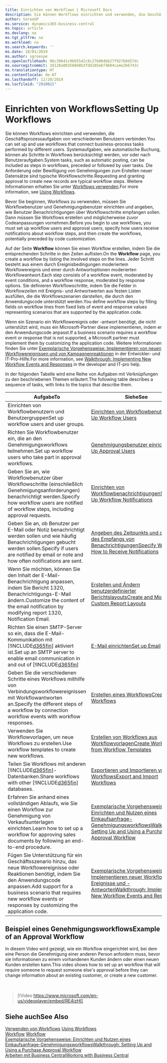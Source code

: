 ```yaml
---
title: Einrichten von Workflows | Microsoft Docs
description: Sie können Workflows einrichten und verwenden, die Geschäftsprozessaufgaben von verschiedenen Benutzern verbinden. Systemaufgaben, wie automatische Buchung, können als Schritte in Workflows berücksichtigt werden, vor oder nach Benutzeraufgaben. Die Anforderung oder Bewilligung von Genehmigungen zum Erstellen neuer Datensätze sind typische Workflowschritte.
author: SorenGP
ms.service: dynamics365-business-central
ms.topic: article
ms.devlang: na
ms.tgt_pltfrm: na
ms.workload: na
ms.search.keywords: ''
ms.date: 10/01/2019
ms.author: sgroespe
ms.openlocfilehash: 96c39641c9665542c8c27b004bb27f92768d57dc
ms.sourcegitcommit: 3d128a00358668b3fdd105ebf4604ca4e2b6743c
ms.translationtype: HT
ms.contentlocale: de-AT
ms.lasthandoff: 12/20/2019
ms.locfileid: "2910921"
---
```

# <a name="setting-up-workflows"></a><span data-ttu-id="90b1c-105">Einrichten von Workflows</span><span class="sxs-lookup"><span data-stu-id="90b1c-105">Setting Up Workflows</span></span>
<span data-ttu-id="90b1c-106">Sie können Workflows einrichten und verwenden, die Geschäftsprozessaufgaben von verschiedenen Benutzern verbinden.</span><span class="sxs-lookup"><span data-stu-id="90b1c-106">You can set up and use workflows that connect business-process tasks performed by different users.</span></span> <span data-ttu-id="90b1c-107">Systemaufgaben, wie automatische Buchung, können als Schritte in Workflows berücksichtigt werden, vor oder nach Benutzeraufgaben.</span><span class="sxs-lookup"><span data-stu-id="90b1c-107">System tasks, such as automatic posting, can be included as steps in workflows, preceded or followed by user tasks.</span></span> <span data-ttu-id="90b1c-108">Die Anforderung oder Bewilligung von Genehmigungen zum Erstellen neuer Datensätze sind typische Workflowschritte.</span><span class="sxs-lookup"><span data-stu-id="90b1c-108">Requesting and granting approval to create new records are typical workflow steps.</span></span> <span data-ttu-id="90b1c-109">Weitere Informationen erhalten Sie unter [Workflows verwenden](across-use-workflows.md).</span><span class="sxs-lookup"><span data-stu-id="90b1c-109">For more information, see [Using Workflows](across-use-workflows.md).</span></span>  

 <span data-ttu-id="90b1c-110">Bevor Sie beginnen, Workflows zu verwenden, müssen Sie Workflowbenutzer und Genehmigungsbenutzer einrichten und angeben, wie Benutzer Benachrichtigungen über Workflowschritte empfangen sollen. Dann müssen Sie Workflows erstellen und möglicherweise zuvor Codeanpassungen vornehmen.</span><span class="sxs-lookup"><span data-stu-id="90b1c-110">Before you begin to use workflows, you must set up workflow users and approval users, specify how users receive notifications about workflow steps, and then create the workflows, potentially preceded by code customization.</span></span>  

 <span data-ttu-id="90b1c-111">Auf der Seite **Workflow** können Sie einen Workflow erstellen, indem Sie die entsprechenden Schritte in den Zeilen auflisten.</span><span class="sxs-lookup"><span data-stu-id="90b1c-111">On the **Workflow** page, you create a workflow by listing the involved steps on the lines.</span></span> <span data-ttu-id="90b1c-112">Jeder Schritt besteht aus einem durch Ereignisbedingungen moderiertem Workflowereignis und einer durch Antwortoptionen moderierten Workflowantwort.</span><span class="sxs-lookup"><span data-stu-id="90b1c-112">Each step consists of a workflow event, moderated by event conditions, and a workflow response, moderated by response options.</span></span> <span data-ttu-id="90b1c-113">Sie definieren Workflowschritte, indem Sie die Felder in Workflowzeilen mit Ereignis- und Antwortwerten aus festen Listen ausfüllen, die die Workflowszenarien darstellen, die durch den Anwendungscode unterstützt werden.</span><span class="sxs-lookup"><span data-stu-id="90b1c-113">You define workflow steps by filling fields on workflow lines from fixed lists of event and response values representing scenarios that are supported by the application code.</span></span>  

 <span data-ttu-id="90b1c-114">Wenn ein Szenario ein Workflowereignis oder -antwort benötigt, die nicht unterstützt wird, muss ein Microsoft-Partner diese implementieren, indem er den Anwendungscode anpasst.</span><span class="sxs-lookup"><span data-stu-id="90b1c-114">If a business scenario requires a workflow event or response that is not supported, a Microsoft partner must implement them by customizing the application code.</span></span> <span data-ttu-id="90b1c-115">Weitere Informationen finden Sie unter [Exemplarische Vorgehensweise: Implementieren von neuen Workflowereignissen und von Kampagnenreaktionen](/dynamics-nav/Walkthrough--Implementing-New-Workflow-Events-and-Responses) in der Entwickler- und IT-Pro-Hilfe.</span><span class="sxs-lookup"><span data-stu-id="90b1c-115">For more information, see [Walkthrough: Implementing New Workflow Events and Responses](/dynamics-nav/Walkthrough--Implementing-New-Workflow-Events-and-Responses) in the developer and IT-pro help.</span></span>

 <span data-ttu-id="90b1c-116">In der folgenden Tabelle wird eine Reihe von Aufgaben mit Verknüpfungen zu den beschriebenen Themen erläutert.</span><span class="sxs-lookup"><span data-stu-id="90b1c-116">The following table describes a sequence of tasks, with links to the topics that describe them.</span></span>  

|<span data-ttu-id="90b1c-117">**Aufgabe**</span><span class="sxs-lookup"><span data-stu-id="90b1c-117">**To**</span></span>|<span data-ttu-id="90b1c-118">**Siehe**</span><span class="sxs-lookup"><span data-stu-id="90b1c-118">**See**</span></span>|  
|------------|-------------|  
|<span data-ttu-id="90b1c-119">Einrichten von Workflowbenutzern und Benutzergruppen</span><span class="sxs-lookup"><span data-stu-id="90b1c-119">Set up workflow users and user groups.</span></span>|[<span data-ttu-id="90b1c-120">Einrichten von Workflowbenutzern</span><span class="sxs-lookup"><span data-stu-id="90b1c-120">Set Up Workflow Users</span></span>](across-how-to-set-up-workflow-users.md)|  
|<span data-ttu-id="90b1c-121">Richten Sie Workflowbenutzer ein, die an den Genehmigungsworkflows teilnehmen.</span><span class="sxs-lookup"><span data-stu-id="90b1c-121">Set up workflow users who take part in approval workflows.</span></span>|[<span data-ttu-id="90b1c-122">Genehmigungsbenutzer einrichten</span><span class="sxs-lookup"><span data-stu-id="90b1c-122">Set Up Approval Users</span></span>](across-how-to-set-up-approval-users.md)|  
|<span data-ttu-id="90b1c-123">Geben Sie an, wie Workflowbenutzer über Workflowschritte (einschließlich Genehmigungsanforderungen) benachrichtigt werden.</span><span class="sxs-lookup"><span data-stu-id="90b1c-123">Specify how workflow users are notified of workflow steps, including approval requests.</span></span>|[<span data-ttu-id="90b1c-124">Einrichten von Workflowbenachrichtigungen</span><span class="sxs-lookup"><span data-stu-id="90b1c-124">Setting Up Workflow Notifications</span></span>](across-setting-up-workflow-notifications.md)|  
|<span data-ttu-id="90b1c-125">Geben Sie an, ob Benutzer per E-Mail oder Notiz benachrichtigt werden sollen und wie häufig Benachrichtigungen gebucht werden sollen.</span><span class="sxs-lookup"><span data-stu-id="90b1c-125">Specify if users are notified by email or note and how often notifications are sent.</span></span>|[<span data-ttu-id="90b1c-126">Angeben des Zeitpunkts und der Art des Empfangs von Benachrichtigungen</span><span class="sxs-lookup"><span data-stu-id="90b1c-126">Specify When and How to Receive Notifications</span></span>](across-how-to-specify-when-and-how-to-receive-notifications.md)|  
|<span data-ttu-id="90b1c-127">Wenn Sie möchten, können Sie den Inhalt der E-Mail-Benachrichtigung anpassen, indem Sie Bericht 1320, Benachrichtigungs-E-Mail ändern.</span><span class="sxs-lookup"><span data-stu-id="90b1c-127">Customize the content of the email notification by modifying report 1320, Notification Email.</span></span>|[<span data-ttu-id="90b1c-128">Erstellen und Ändern benutzerdefinierter Berichtslayouts</span><span class="sxs-lookup"><span data-stu-id="90b1c-128">Create and Modify Custom Report Layouts</span></span>](ui-how-create-custom-report-layout.md)|  
|<span data-ttu-id="90b1c-129">Richten Sie einen SMTP-Server so ein, dass die E-Mail-Kommunikation mit [!INCLUDE[d365fin](includes/d365fin_md.md)] aktiviert ist.</span><span class="sxs-lookup"><span data-stu-id="90b1c-129">Set up an SMTP server to enable email communication in and out of [!INCLUDE[d365fin](includes/d365fin_md.md)]</span></span>|[<span data-ttu-id="90b1c-130">E-Mail einrichten</span><span class="sxs-lookup"><span data-stu-id="90b1c-130">Set up Email</span></span>](admin-how-setup-email.md)|
|<span data-ttu-id="90b1c-131">Geben Sie die verschiedenen Schritte eines Workflows mithilfe von Verbindungsworkflowereignissen mit Workflowantworten an.</span><span class="sxs-lookup"><span data-stu-id="90b1c-131">Specify the different steps of a workflow by connection workflow events with workflow responses.</span></span>|[<span data-ttu-id="90b1c-132">Erstellen eines Workflows</span><span class="sxs-lookup"><span data-stu-id="90b1c-132">Create Workflows</span></span>](across-how-to-create-workflows.md)|  
|<span data-ttu-id="90b1c-133">Verwenden Sie Workflowvorlagen, um neue Workflows zu erstellen.</span><span class="sxs-lookup"><span data-stu-id="90b1c-133">Use workflow templates to create new workflows.</span></span>|[<span data-ttu-id="90b1c-134">Erstellen von Workflows aus Workflowvorlagen</span><span class="sxs-lookup"><span data-stu-id="90b1c-134">Create Workflows from Workflow Templates</span></span>](across-how-to-create-workflows-from-workflow-templates.md)|  
|<span data-ttu-id="90b1c-135">Teilen Sie Workflows mit anderen [!INCLUDE[d365fin](includes/d365fin_md.md)]-Datenbanken.</span><span class="sxs-lookup"><span data-stu-id="90b1c-135">Share workflows with other [!INCLUDE[d365fin](includes/d365fin_md.md)] databases.</span></span>|[<span data-ttu-id="90b1c-136">Exportieren und Importieren von Workflows</span><span class="sxs-lookup"><span data-stu-id="90b1c-136">Export and Import Workflows</span></span>](across-how-to-export-and-import-workflows.md)|  
|<span data-ttu-id="90b1c-137">Erfahren Sie anhand eines vollständigen Ablaufs, wie Sie einen Workflow zur Genehmigung von Verkaufsunterlagen einrichten.</span><span class="sxs-lookup"><span data-stu-id="90b1c-137">Learn how to set up a workflow for approving sales documents by following an end-to-end procedure.</span></span>|[<span data-ttu-id="90b1c-138">Exemplarische Vorgehensweise: Einrichten und Nutzen eines Einkaufsanfrage-Genehmigungsworkflows</span><span class="sxs-lookup"><span data-stu-id="90b1c-138">Walkthrough: Setting Up and Using a Purchase Approval Workflow</span></span>](walkthrough-setting-up-and-using-a-purchase-approval-workflow.md)|  
|<span data-ttu-id="90b1c-139">Fügen Sie Unterstützung für ein Geschäftsszenario hinzu, das neue Workflowereignisse oder Reaktionen benötigt, indem Sie den Anwendungscode anpassen.</span><span class="sxs-lookup"><span data-stu-id="90b1c-139">Add support for a business scenario that requires new workflow events or responses by customizing the application code.</span></span>|[<span data-ttu-id="90b1c-140">Exemplarische Vorgehensweise: Implementieren neuer Workflow-Ereignisse und -Antworten</span><span class="sxs-lookup"><span data-stu-id="90b1c-140">Walkthrough: Implementing New Workflow Events and Responses</span></span>](/dynamics-nav/Walkthrough--Implementing-New-Workflow-Events-and-Responses)|  

## <a name="example-of-an-approval-workflow"></a><span data-ttu-id="90b1c-141">Beispiel eines Genehmigungsworkflows</span><span class="sxs-lookup"><span data-stu-id="90b1c-141">Example of an Approval Workflow</span></span>
<span data-ttu-id="90b1c-142">In diesem Video wird gezeigt, wie ein Workflow eingerichtet wird, bei dem eine Person die Genehmigung einer anderen Person anfordern muss, bevor sie Informationen zu einem vorhandenen Kunden ändern oder einen neuen Kunden erstellen kann.</span><span class="sxs-lookup"><span data-stu-id="90b1c-142">This video shows how to set up an workflow that will require someone to request someone else's approval before they can change information about an existing customer, or create a new customer.</span></span>  
<br><br>  

> [!Video https://www.microsoft.com/en-us/videoplayer/embed/RE4jzHI]

## <a name="see-also"></a><span data-ttu-id="90b1c-143">Siehe auch</span><span class="sxs-lookup"><span data-stu-id="90b1c-143">See Also</span></span>  
 <span data-ttu-id="90b1c-144">[Verwenden von Workflows](across-use-workflows.md) </span><span class="sxs-lookup"><span data-stu-id="90b1c-144">[Using Workflows](across-use-workflows.md) </span></span>  
 <span data-ttu-id="90b1c-145">[Workflow](across-workflow.md) </span><span class="sxs-lookup"><span data-stu-id="90b1c-145">[Workflow](across-workflow.md) </span></span>  
 [<span data-ttu-id="90b1c-146">Exemplarische Vorgehensweise: Einrichten und Nutzen eines Einkaufsanfrage-Genehmigungsworkflows</span><span class="sxs-lookup"><span data-stu-id="90b1c-146">Walkthrough: Setting Up and Using a Purchase Approval Workflow</span></span>](walkthrough-setting-up-and-using-a-purchase-approval-workflow.md)  
 [<span data-ttu-id="90b1c-147">Arbeiten mit  Business Central</span><span class="sxs-lookup"><span data-stu-id="90b1c-147">Working with Business Central</span></span>](ui-work-product.md)
